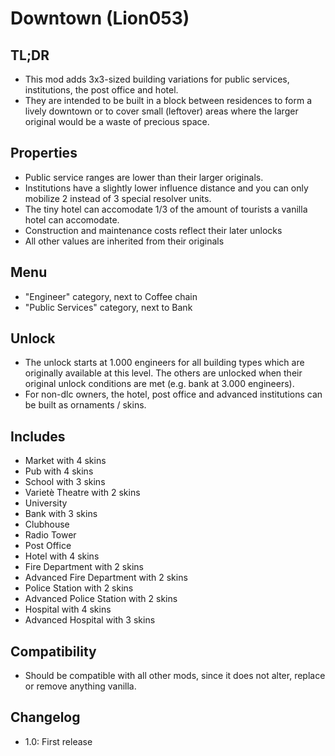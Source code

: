 # Downtown (Lion053)

## TL;DR

- This mod adds 3x3-sized building variations for public services, institutions, the post office and hotel.
- They are intended to be built in a block between residences to form a lively downtown or to cover small (leftover) areas where the larger original would be a waste of precious space.

## Properties

- Public service ranges are lower than their larger originals.
- Institutions have a slightly lower influence distance and you can only mobilize 2 instead of 3 special resolver units.
- The tiny hotel can accomodate 1/3 of the amount of tourists a vanilla hotel can accomodate.
- Construction and maintenance costs reflect their later unlocks
- All other values are inherited from their originals

## Menu

- "Engineer" category, next to Coffee chain
- "Public Services" category, next to Bank

## Unlock

- The unlock starts at 1.000 engineers for all building types which are originally available at this level. The others are unlocked when their original unlock conditions are met (e.g. bank at 3.000 engineers).
- For non-dlc owners, the hotel, post office and advanced institutions can be built as ornaments / skins.

## Includes

- Market with 4 skins
- Pub with 4 skins
- School with 3 skins
- Varietè Theatre with 2 skins
- University
- Bank with 3 skins
- Clubhouse
- Radio Tower
- Post Office
- Hotel with 4 skins
- Fire Department with 2 skins
- Advanced Fire Department with 2 skins
- Police Station with 2 skins
- Advanced Police Station with 2 skins
- Hospital with 4 skins
- Advanced Hospital with 3 skins

## Compatibility

- Should be compatible with all other mods, since it does not alter, replace or remove anything vanilla.

## Changelog

- 1.0: First release

